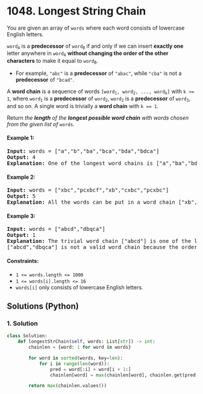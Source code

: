 # 1048. Longest String Chain
You are given an array of `words` where each word consists of lowercase English letters.

<code>word<sub>A</sub></code> is a **predecessor** of <code>word<sub>B</sub></code> if and only if we can insert **exactly one** letter anywhere in <code>word<sub>A</sub></code> **without changing the order of the other characters** to make it equal to <code>word<sub>B</sub></code>.

* For example, `"abc"` is a **predecessor** of `"abac"`, while `"cba"` is not a **predecessor** of `"bcad"`.

A **word chain** is a sequence of words <code>[word<sub>1</sub>, word<sub>2</sub>, ..., word<sub>k</sub>]</code> with `k >= 1`, where <code>word<sub>1</sub></code> is a **predecessor** of <code>word<sub>2</sub></code>, <code>word<sub>2</sub></code> is a **predecessor** of <code>word<sub>3</sub></code>, and so on. A single word is trivially a **word chain** with `k == 1`.

Return *the **length** of the **longest possible word chain** with words chosen from the given list of* `words`.

#### Example 1:
<pre>
<strong>Input:</strong> words = ["a","b","ba","bca","bda","bdca"]
<strong>Output:</strong> 4
<strong>Explanation:</strong> One of the longest word chains is ["a","ba","bda","bdca"].
</pre>

#### Example 2:
<pre>
<strong>Input:</strong> words = ["xbc","pcxbcf","xb","cxbc","pcxbc"]
<strong>Output:</strong> 5
<strong>Explanation:</strong> All the words can be put in a word chain ["xb", "xbc", "cxbc", "pcxbc", "pcxbcf"].
</pre>

#### Example 3:
<pre>
<strong>Input:</strong> words = ["abcd","dbqca"]
<strong>Output:</strong> 1
<strong>Explanation:</strong> The trivial word chain ["abcd"] is one of the longest word chains.
["abcd","dbqca"] is not a valid word chain because the ordering of the letters is changed.
</pre>

#### Constraints:
* `1 <= words.length <= 1000`
* `1 <= words[i].length <= 16`
* `words[i]` only consists of lowercase English letters.

## Solutions (Python)

### 1. Solution
```Python
class Solution:
    def longestStrChain(self, words: List[str]) -> int:
        chainlen = {word: 1 for word in words}

        for word in sorted(words, key=len):
            for i in range(len(word)):
                pred = word[:i] + word[i + 1:]
                chainlen[word] = max(chainlen[word], chainlen.get(pred, 0) + 1)

        return max(chainlen.values())
```
